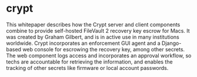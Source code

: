# crypt

This whitepaper describes how the Crypt server and client components combine to provide self-hosted FileVault 2 recovery key escrow for Macs. It was created by Graham Gilbert, and is in active use in many institutions worldwide. Crypt incorporates an enforcement GUI agent and a Django-based web console for escrowing the recovery key, among other secrets. The web component logs access and incorporates an approval workflow, so techs are accountable for retrieving the information, and enables the tracking of other secrets like firmware or local account passwords.